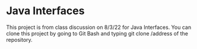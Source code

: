 # Java Interfaces
This project is from class discussion on 8/3/22 for Java Interfaces. You can clone this project by going to Git Bash and typing git clone /address of the repository.
